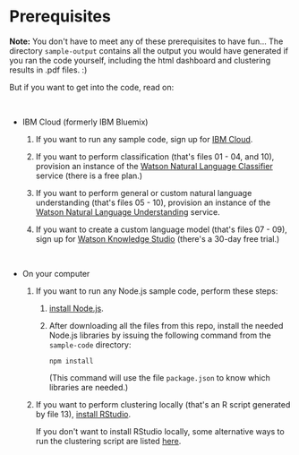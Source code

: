 # Prerequisites

**Note:** You don't have to meet any of these prerequisites to have fun... The directory `sample-output` contains all the output you would have generated if you ran the code yourself, including the html dashboard and clustering results in .pdf files.  :)

But if you want to get into the code, read on:

<p>&nbsp;</p>

- IBM Cloud (formerly IBM Bluemix)

  1. If you want to run any sample code, sign up for [IBM Cloud](https://www.ibm.com/cloud).
  
  2. If you want to perform classification (that's files 01 - 04, and 10), provision an instance of the [Watson Natural Language Classifier](https://console.bluemix.net/catalog/services/natural-language-classifier) service (there is a free plan.)
  
  3. If you want to perform general or custom natural language understanding (that's files 05 - 10), provision an instance of the [Watson Natural Language Understanding](https://console.bluemix.net/catalog/services/natural-language-understanding) service.
  
  4. If you want to create a custom language model (that's files 07 - 09), sign up for [Watson Knowledge Studio](https://www.ibm.com/marketplace/supervised-machine-learning) (there's a 30-day free trial.)
  
<p>&nbsp;</p>

- On your computer

  1. If you want to run any Node.js sample code, perform these steps:
  
      1. [install Node.js](https://nodejs.org/en/download).
    
      2. After downloading all the files from this repo, install the needed Node.js libraries by issuing the following command from the `sample-code` directory:<br/><p>`npm install`</p><p>(This command will use the file `package.json` to know which libraries are needed.)</p>
    
  2. If you want to perform clustering locally (that's an R script generated by file 13), [install RStudio](https://www.rstudio.com/products/rstudio/download).<br/><p>If you don't want to install RStudio locally, some alternative ways to run the clustering script are listed [here](https://github.com/spackows/CASCON-2017_Analyzing_chat/blob/master/README.md).</p>
